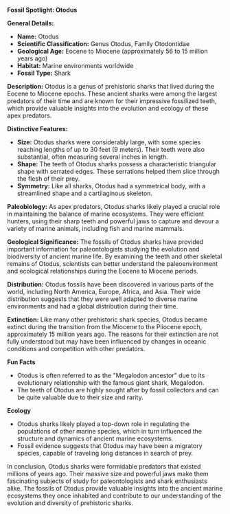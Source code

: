 **Fossil Spotlight: Otodus**

**General Details:**
- **Name:** Otodus
- **Scientific Classification:** Genus Otodus, Family Otodontidae
- **Geological Age:** Eocene to Miocene (approximately 56 to 15 million years ago)
- **Habitat:** Marine environments worldwide
- **Fossil Type:** Shark

**Description:**
Otodus is a genus of prehistoric sharks that lived during the Eocene to Miocene epochs. These ancient sharks were among the largest predators of their time and are known for their impressive fossilized teeth, which provide valuable insights into the evolution and ecology of these apex predators.

**Distinctive Features:**
- **Size:** Otodus sharks were considerably large, with some species reaching lengths of up to 30 feet (9 meters). Their teeth were also substantial, often measuring several inches in length.
- **Shape:** The teeth of Otodus sharks possess a characteristic triangular shape with serrated edges. These serrations helped them slice through the flesh of their prey.
- **Symmetry:** Like all sharks, Otodus had a symmetrical body, with a streamlined shape and a cartilaginous skeleton.

**Paleobiology:**
As apex predators, Otodus sharks likely played a crucial role in maintaining the balance of marine ecosystems. They were efficient hunters, using their sharp teeth and powerful jaws to capture and devour a variety of marine animals, including fish and marine mammals.

**Geological Significance:**
The fossils of Otodus sharks have provided important information for paleontologists studying the evolution and biodiversity of ancient marine life. By examining the teeth and other skeletal remains of Otodus, scientists can better understand the paleoenvironment and ecological relationships during the Eocene to Miocene periods.

**Distribution:**
Otodus fossils have been discovered in various parts of the world, including North America, Europe, Africa, and Asia. Their wide distribution suggests that they were well adapted to diverse marine environments and had a global distribution during their time.

**Extinction:**
Like many other prehistoric shark species, Otodus became extinct during the transition from the Miocene to the Pliocene epoch, approximately 15 million years ago. The reasons for their extinction are not fully understood but may have been influenced by changes in oceanic conditions and competition with other predators.

**Fun Facts**
- Otodus is often referred to as the "Megalodon ancestor" due to its evolutionary relationship with the famous giant shark, Megalodon.
- The teeth of Otodus are highly sought after by fossil collectors and can be quite valuable due to their size and rarity.

**Ecology**
- Otodus sharks likely played a top-down role in regulating the populations of other marine species, which in turn influenced the structure and dynamics of ancient marine ecosystems.
- Fossil evidence suggests that Otodus may have been a migratory species, capable of traveling long distances in search of prey.

In conclusion, Otodus sharks were formidable predators that existed millions of years ago. Their massive size and powerful jaws make them fascinating subjects of study for paleontologists and shark enthusiasts alike. The fossils of Otodus provide valuable insights into the ancient marine ecosystems they once inhabited and contribute to our understanding of the evolution and diversity of prehistoric sharks.